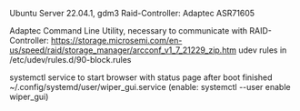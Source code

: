 

Ubuntu Server 22.04.1, gdm3
Raid-Controller: Adaptec ASR71605

Adaptec Command Line Utility, necessary to communicate with RAID-Controller:
https://storage.microsemi.com/en-us/speed/raid/storage_manager/arcconf_v1_7_21229_zip.htm
udev rules in /etc/udev/rules.d/90-block.rules

systemctl service to start browser with status page after boot finished
~/.config/systemd/user/wiper_gui.service (enable: systemctl --user enable wiper_gui)
